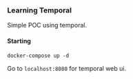 ### Learning Temporal

Simple POC using temporal.

#### Starting

```
docker-compose up -d
```

Go to `localhost:8080` for temporal web ui.
